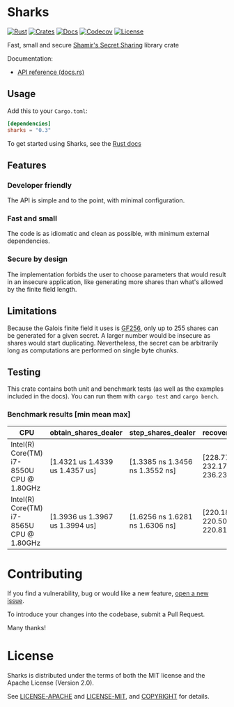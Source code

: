 # Sharks

[![Rust](https://github.com/c0dearm/sharks/workflows/Rust/badge.svg?branch=master)](https://github.com/c0dearm/sharks/actions)
[![Crates](https://img.shields.io/crates/v/sharks.svg)](https://crates.io/crates/sharks)
[![Docs](https://docs.rs/sharks/badge.svg)](https://docs.rs/sharks)
[![Codecov](https://codecov.io/gh/c0dearm/sharks/branch/master/graph/badge.svg)](https://codecov.io/gh/c0dearm/sharks)
[![License](https://camo.githubusercontent.com/47069b7e06b64b608c692a8a7f40bc6915cf629c/68747470733a2f2f696d672e736869656c64732e696f2f62616467652f6c6963656e73652d417061636865322e302532464d49542d626c75652e737667)](https://github.com/c0dearm/sharks/blob/master/COPYRIGHT)

Fast, small and secure [Shamir's Secret Sharing](https://en.wikipedia.org/wiki/Shamir%27s_Secret_Sharing) library crate

Documentation:
-    [API reference (docs.rs)](https://docs.rs/sharks)

## Usage

Add this to your `Cargo.toml`:

```toml
[dependencies]
sharks = "0.3"
```

To get started using Sharks, see the [Rust docs](https://docs.rs/sharks)

## Features

### Developer friendly
The API is simple and to the point, with minimal configuration.

### Fast and small
The code is as idiomatic and clean as possible, with minimum external dependencies.

### Secure by design
The implementation forbids the user to choose parameters that would result in an insecure application,
like generating more shares than what's allowed by the finite field length.

## Limitations

Because the Galois finite field it uses is [GF256](https://en.wikipedia.org/wiki/Finite_field#GF(p2)_for_an_odd_prime_p),
only up to 255 shares can be generated for a given secret. A larger number would be insecure as shares would start duplicating.
Nevertheless, the secret can be arbitrarily long as computations are performed on single byte chunks.

## Testing

This crate contains both unit and benchmark tests (as well as the examples included in the docs).
You can run them with `cargo test` and `cargo bench`.

### Benchmark results [min mean max]

| CPU                                       | obtain_shares_dealer            | step_shares_dealer              | recover_secret                  | share_from_bytes                | share_to_bytes                  |
| ----------------------------------------- | ------------------------------- | ------------------------------- | ------------------------------- | ------------------------------- | ------------------------------- |
| Intel(R) Core(TM) i7-8550U CPU @ 1.80GHz  | [1.4321 us 1.4339 us 1.4357 us] | [1.3385 ns 1.3456 ns 1.3552 ns] | [228.77 us 232.17 us 236.23 us] | [24.688 ns 25.083 ns 25.551 ns] | [22.832 ns 22.910 ns 22.995 ns] |
| Intel(R) Core(TM) i7-8565U CPU @ 1.80GHz  | [1.3936 us 1.3967 us 1.3994 us] | [1.6256 ns 1.6281 ns 1.6306 ns] | [220.18 us 220.50 us 220.81 us] | [24.005 ns 24.032 ns 24.063 ns] | [22.385 ns 22.415 ns 22.449 ns] |

# Contributing

If you find a vulnerability, bug or would like a new feature, [open a new issue](https://github.com/c0dearm/sharks/issues/new).

To introduce your changes into the codebase, submit a Pull Request.

Many thanks!

# License

Sharks is distributed under the terms of both the MIT license and the
Apache License (Version 2.0).

See [LICENSE-APACHE](LICENSE-APACHE) and [LICENSE-MIT](LICENSE-MIT), and
[COPYRIGHT](COPYRIGHT) for details.
